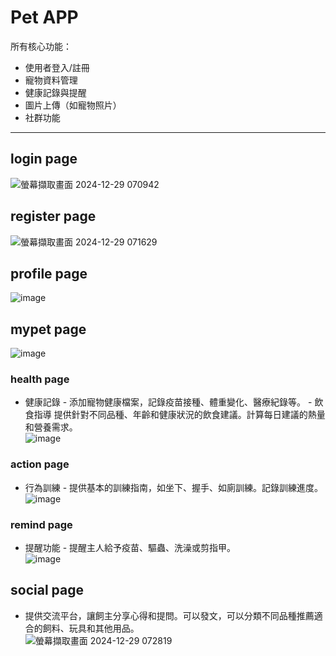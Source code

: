 # Pet APP
所有核心功能：
* 使用者登入/註冊
* 寵物資料管理
* 健康記錄與提醒
* 圖片上傳（如寵物照片）
* 社群功能
    
---  
## login page
![螢幕擷取畫面 2024-12-29 070942](https://github.com/user-attachments/assets/828b0423-d1ea-4097-b654-b03222c84cd4)

## register page    
![螢幕擷取畫面 2024-12-29 071629](https://github.com/user-attachments/assets/b908019a-1453-4a7f-a06b-26b0243798a1)

## profile page
![image](https://github.com/user-attachments/assets/40c5b85f-62c5-46b1-ae1f-4ca880f1ad31)

## mypet page
![image](https://github.com/user-attachments/assets/dec24ab2-87bb-4bd4-9a1c-a4f9d94522ff)  
### health page
- 健康記錄
        - 添加寵物健康檔案，記錄疫苗接種、體重變化、醫療紀錄等。
        - 飲食指導
            提供針對不同品種、年齡和健康狀況的飲食建議。計算每日建議的熱量和營養需求。    
![image](https://github.com/user-attachments/assets/ea1b7718-29c5-4f49-af81-c3a0de9030e0)
### action page  
- 行為訓練
      - 提供基本的訓練指南，如坐下、握手、如廁訓練。記錄訓練進度。  
![image](https://github.com/user-attachments/assets/7a40d4a8-4810-4705-be69-32ebc9e57d0c)
### remind page
- 提醒功能
        - 提醒主人給予疫苗、驅蟲、洗澡或剪指甲。  
![image](https://github.com/user-attachments/assets/9d1a9c3a-7f4b-48fa-9bc0-303bc8ba61e8)




## social page
- 提供交流平台，讓飼主分享心得和提問。可以發文，可以分類不同品種推薦適合的飼料、玩具和其他用品。  
![螢幕擷取畫面 2024-12-29 072819](https://github.com/user-attachments/assets/5deab285-00be-4523-a57a-d1c3c9b4ce51)
        
